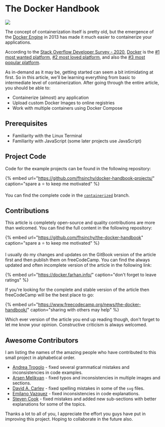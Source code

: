 # The Docker Handbook

![](.gitbook/assets/docker-handbook-preview.png)

The concept of containerization itself is pretty old, but the emergence of the [Docker Engine](https://docs.docker.com/get-started/overview/#docker-engine) in 2013 has made it much easier to containerize your applications.

According to the [Stack Overflow Developer Survey - 2020](https://insights.stackoverflow.com/survey/2020#overview), [Docker](https://docker.com/) is the [\#1 most wanted platform](https://insights.stackoverflow.com/survey/2020#technology-most-loved-dreaded-and-wanted-platforms-wanted5), [\#2 most loved platform](https://insights.stackoverflow.com/survey/2020#technology-most-loved-dreaded-and-wanted-platforms-loved5), and also the [\#3 most popular platform](https://insights.stackoverflow.com/survey/2020#technology-platforms).

As in-demand as it may be, getting started can seem a bit intimidating at first. So in this article, we'll be learning everything from basic to intermediate level of containerization. After going through the entire article, you should be able to:

* Containerize \(almost\) any application
* Upload custom Docker Images to online registries
* Work with multiple containers using Docker Compose

## Prerequisites

* Familiarity with the Linux Terminal
* Familiarity with JavaScript \(some later projects use JavaScript\)

## Project Code

Code for the example projects can be found in the following repository:

{% embed url="https://github.com/fhsinchy/docker-handbook-projects/" caption="spare a ⭐ to keep me motivated" %}

You can find the complete code in the [`containerized`](https://github.com/fhsinchy/docker-handbook-projects/tree/containerized) branch.

## Contributions

This article is completely open-source and quality contributions are more than welcomed. You can find the full content in the following repository:

{% embed url="https://github.com/fhsinchy/the-docker-handbook" caption="spare a ⭐ to keep me motivated" %}

I usually do my changes and updates on the GitBook version of the article first and then publish them on freeCodeCamp. You can find the always updated and often incomplete version of the article in the following link:

{% embed url="https://docker.farhan.info/" caption="don\'t forget to leave ratings" %}

If you're looking for the complete and stable version of the article then freeCodeCamp will be the best place to go:

{% embed url="https://www.freecodecamp.org/news/the-docker-handbook/" caption="sharing with others may help" %}

Which ever version of the article you end up reading though, don't forget to let me know your opinion. Constructive criticism is always welcomed.

## Awesome Contributors

I am listing the names of the amazing people who have contributed to this small project in alphabetical order.

* [Andrea Trogolo](https://github.com/ATrogolo) - fixed several grammatical mistakes and inconsistencies in code examples.
*  [Arsen Melikyan](https://github.com/bugron) - fixed typos and inconsistencies in multiple images and sections.
* [David A. Carley](https://github.com/dacarley) - fixed spelling mistakes in some of the `svg` files.
* [Emilano Vazquez](https://github.com/gamba47) - fixed inconsistencies in code explanations.
* [Steven Cook](https://github.com/Dez-BlueRose) - fixed mistakes and added new sub-sections with better explanations for some of the topics.

Thanks a lot to all of you, I appreciate the effort you guys have put in improving this project. Hoping to collaborate in the future also.

